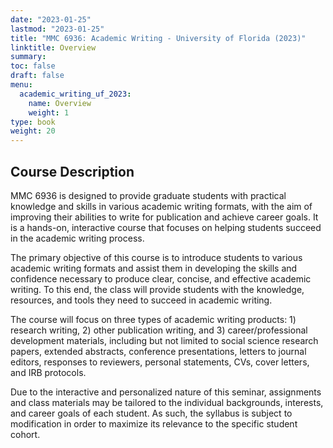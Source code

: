 ```yaml
---
date: "2023-01-25"
lastmod: "2023-01-25"
title: "MMC 6936: Academic Writing - University of Florida (2023)"
linktitle: Overview
summary: 
toc: false
draft: false
menu:
  academic_writing_uf_2023:
    name: Overview
    weight: 1
type: book
weight: 20
---
```


## Course Description

MMC 6936 is designed to provide graduate students with practical knowledge and skills in various academic writing formats, with the aim of improving their abilities to write for publication and achieve career goals. It is a hands-on, interactive course that focuses on helping students succeed in the academic writing process.

The primary objective of this course is to introduce students to various academic writing formats and assist them in developing the skills and confidence necessary to produce clear, concise, and effective academic writing. To this end, the class will provide students with the knowledge, resources, and tools they need to succeed in academic writing. 

The course will focus on three types of academic writing products: 1) research writing, 2) other publication writing, and 3) career/professional development materials, including but not limited to social science research papers, extended abstracts, conference presentations, letters to journal editors, responses to reviewers, personal statements, CVs, cover letters, and IRB protocols.

Due to the interactive and personalized nature of this seminar, assignments and class materials may be tailored to the individual backgrounds, interests, and career goals of each student. As such, the syllabus is subject to modification in order to maximize its relevance to the specific student cohort.